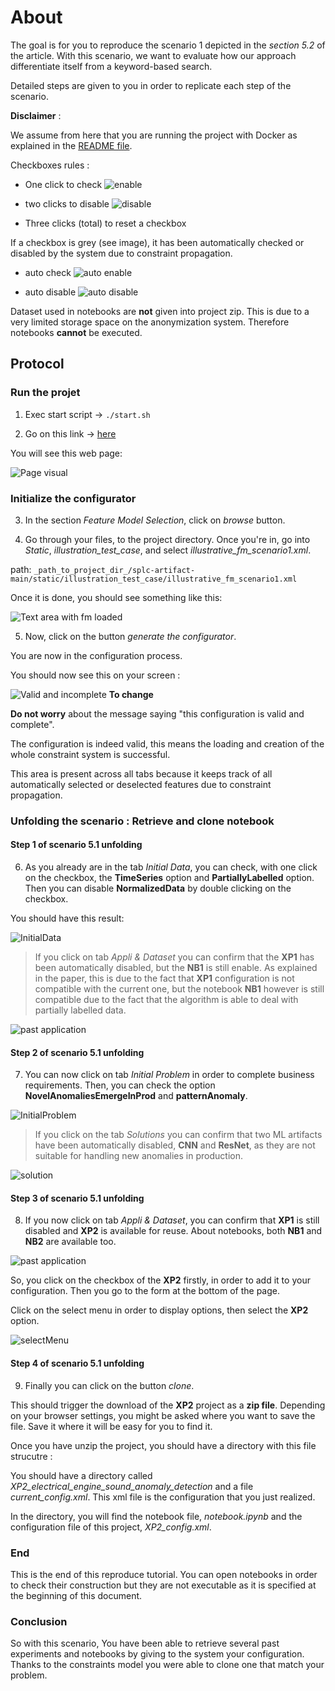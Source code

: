 # About

The goal is for you to reproduce the scenario 1 depicted in the _section 5.2_ of the article.
With this scenario, we want to evaluate how our approach differentiate itself from a keyword-based search.

Detailed steps are given to you in order to replicate each step of the scenario.

**Disclaimer** :

We assume from here that you are running the project with Docker as explained in the [README file](https://anonymous.4open.science/r/splc-artifact-files/README.md).

Checkboxes rules :

- One click to check ![enable](../assets/all/enable.png)

- two clicks to disable ![disable](../assets/all/disable.png)

- Three clicks (total) to reset a checkbox

If a checkbox is grey (see image), it has been automatically checked or disabled by the system due to constraint propagation.

- auto check ![auto enable](../assets/all/auto_enable.png)

- auto disable ![auto disable](../assets/all/auto_disable.png)

Dataset used in notebooks are **not** given into project zip. This is due to a very limited storage space on the anonymization system. Therefore notebooks **cannot** be executed.

## Protocol

### Run the projet

1. Exec start script -> `./start.sh`

2. Go on this link -> [here](http://localhost:5050/)

You will see this web page:

![Page visual](../assets/reproduce/app_full_page.png)

### Initialize the configurator

3. In the section _Feature Model Selection_, click on _browse_ button.

4. Go through your files, to the project directory. Once you're in, go into _Static_, _illustration_test_case_, and select _illustrative_fm_scenario1.xml_.

path: `_path_to_project_dir_/splc-artifact-main/static/illustration_test_case/illustrative_fm_scenario1.xml`

Once it is done, you should see something like this:

![Text area with fm loaded](../assets/scenarios/scenario_1/fm_loaded_scenario1.png)

5. Now, click on the button _generate the configurator_.

You are now in the configuration process.

You should now see this on your screen :

![Valid and incomplete](../assets/reproduce/valid_incomplete.png) **To change**

**Do not worry** about the message saying "this configuration is valid and complete".

The configuration is indeed valid, this means the loading and creation of the whole constraint system is successful.

This area is present across all tabs because it keeps track of all automatically selected or deselected features due to constraint propagation.

### Unfolding the scenario : Retrieve and clone notebook

#### Step 1 of scenario 5.1 unfolding

6. As you already are in the tab _Initial Data_, you can check, with one click on the checkbox, the **TimeSeries** option and **PartiallyLabelled** option. Then you can disable **NormalizedData** by double clicking on the checkbox.

You should have this result:

![InitialData](../assets/scenarios/scenario_1/initialData_scenario1.png)

> If you click on tab _Appli & Dataset_ you can confirm that the **XP1** has been automatically disabled, but the **NB1** is still enable. As explained in the paper, this is due to the fact that **XP1** configuration is not compatible with the current one, but the notebook **NB1** however is still compatible due to the fact that the algorithm is able to deal with partially labelled data.

![past application](../assets/scenarios/scenario_1/past_appli_scenario1.png)

#### Step 2 of scenario 5.1 unfolding

7. You can now click on tab _Initial Problem_ in order to complete business requirements. Then, you can check the option **NovelAnomaliesEmergeInProd** and **patternAnomaly**.

![InitialProblem](../assets/scenarios/scenario_1/initialProblem_scenario1.png)

> If you click on the tab _Solutions_ you can confirm that two ML artifacts have been automatically disabled, **CNN** and **ResNet**, as they are not suitable for handling new anomalies in production.

![solution](../assets/scenarios/scenario_1/solution_scenario1.png)

#### Step 3 of scenario 5.1 unfolding

8. If you now click on tab _Appli & Dataset_, you can confirm that **XP1** is still disabled and **XP2** is available for reuse. About notebooks, both **NB1** and **NB2** are available too.

![past application](../assets/scenarios/scenario_1/past_appli_scenario1.png)

So, you click on the checkbox of the **XP2** firstly, in order to add it to your configuration. Then you go to the form at the bottom of the page.

Click on the select menu in order to display options, then select the **XP2** option.

![selectMenu](../assets/scenarios/scenario_1/select_menu_scenario1.png)

#### Step 4 of scenario 5.1 unfolding

9. Finally you can click on the button _clone_.

This should trigger the download of the **XP2** project as a **zip file**. Depending on your browser settings, you might be asked where you want to save the file. Save it where it will be easy for you to find it.

Once you have unzip the project, you should have a directory with this file strucutre :

You should have a directory called _XP2_electrical_engine_sound_anomaly_detection_ and a file _current_config.xml_. This xml file is the configuration that you just realized.

In the directory, you will find the notebook file, _notebook.ipynb_ and the configuration file of this project, _XP2_config.xml_.

### End

This is the end of this reproduce tutorial. You can open notebooks in order to check their construction but they are not executable as it is specified at the beginning of this document.

### Conclusion

So with this scenario, You have been able to retrieve several past experiments and notebooks by giving to the system your configuration. Thanks to the constraints model you were able to clone one that match your problem.

